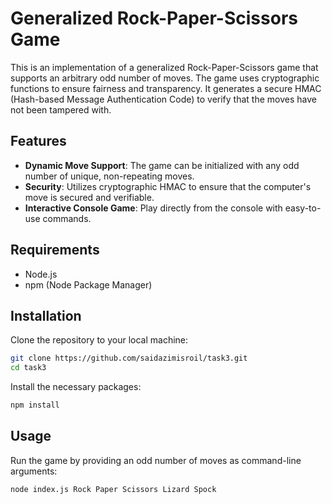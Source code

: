 # Generalized Rock-Paper-Scissors Game

This is an implementation of a generalized Rock-Paper-Scissors game that supports an arbitrary odd number of moves. The game uses cryptographic functions to ensure fairness and transparency. It generates a secure HMAC (Hash-based Message Authentication Code) to verify that the moves have not been tampered with.

## Features

- **Dynamic Move Support**: The game can be initialized with any odd number of unique, non-repeating moves.
- **Security**: Utilizes cryptographic HMAC to ensure that the computer's move is secured and verifiable.
- **Interactive Console Game**: Play directly from the console with easy-to-use commands.

## Requirements

- Node.js
- npm (Node Package Manager)

## Installation

Clone the repository to your local machine:

```bash
git clone https://github.com/saidazimisroil/task3.git
cd task3
```

Install the necessary packages:

```bash
npm install
```

## Usage

Run the game by providing an odd number of moves as command-line arguments:

```bash
node index.js Rock Paper Scissors Lizard Spock
```
